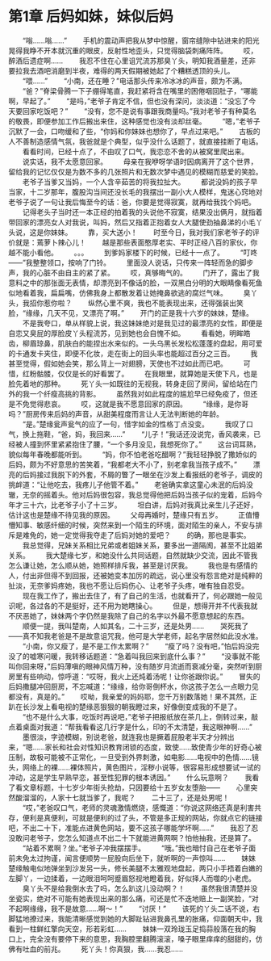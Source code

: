 <!-- # 初绽瞬间：那些第一次... -->

# 第1章 后妈如妹，妹似后妈
　　“嗡……嗡……”
　　手机的震动声把我从梦中惊醒，窗帘缝隙中钻进来的阳光晃得我睁不开本就沉重的眼皮，反射性地歪头，只觉得脑袋刺痛阵阵。
　　哎，醉酒后遗症啊……
　　我忍不住在心里诅咒流苏那臭丫头，明知我酒量差，还非要拉我去酒吧消磨到半夜，难得的两天假期被她起了个糟糕透顶的头儿。
　　“喂……”
　　“小南，还在睡？”电话那头传来冷冰冰的声音，颇为不满。
　　“爸？”脊梁骨腾一下子绷得笔直，我赶紧将含在嘴里的困倦咽回肚子，“哪能啊，早起了。”
　　“是吗，”老爷子肯定不信，但也没有深问，淡淡道：“没忘了今天要回家吃饭吧？”
　　“没有，您不是说有事跟我商量吗。”我对老爷子有种莫名的敬畏，即便参加工作后搬出来住，这种感觉也没有淡却丝毫。
　　“嗯，”老爷子沉默了一会，口吻缓和了些，“你妈和你妹妹也想你了，早点过来吧。”
　　古板的人不善制造感情气氛，我爸就是个典型，似乎没什么话题了，就直接挂断了电话。
　　看看时间，已经十点了，不由叹了口气，我恋恋不舍的从被窝里爬出来。
　　说实话，我不太愿意回家。
　　母亲在我咿呀学语时因病离开了这个世界，留给我的记忆仅仅是为数不多的几张照片和无数次梦中遇见的模糊而慈爱的笑脸。
　　老爷子当爹又当妈，一个人含辛茹苦的将我拉扯大。
　　都说没妈的孩子早当家，十二岁那年，腹股沟当间还没长毛的我摆出一副小大人模样，鬼迷心窍地对老爷子说了一句让我后悔至今的话：爸，你要是觉得寂寞，就再给我找个妈吧。
　　记得老头子当时还一本正经的拍着我的头说他不寂寞，结果没出俩月，就指着带回家的漂亮女人对我说，叫妈，然后又指着正抱着女人大腿使劲抽鼻涕的小毛丫头说，这是你妹妹。
　　靠，买大送小！
　　时至今日，我对我们家老爷子的评价就是：蔫萝卜辣心儿！
　　越是那些表面憨厚老实、平时正经八百的家伙，你越不能小看他。
　　。。。
　　到爹妈家楼下的时候，已经十一点了。
　　“叮咚——”我整整领口，按响了门铃。
　　里面没人说话，只传来一阵轻而急的脚步声，我的心脏不由自主的紧了紧。
　　哎，真够晦气的。
　　门开了，露出了我意料之中的那张面无表情，却漂亮到不像话的脸，一双黑白分明的大眼睛像看死鱼似地看着我，扁扁嘴，仿佛我身上都散发着让她掩鼻欲逃的腐烂气味。
　　臭丫头，我招你惹你啦？
　　纵然心里不爽，我也不能表现出来，还得强装出笑脸，“缘缘，几天不见，又漂亮了啊。”
　　开门的正是我十六岁的妹妹，楚缘。
　　不是我夸口，单从样貌上说，我这妹妹绝对是我见过的最漂亮的女性，即便是自恋又臭屁的厚脸皮丫头程流苏，见到她也会自愧不如。
　　看看她，明眸皓齿，柳眉琼鼻，肌肤白的能捏出水来似的。一头乌黑长发松松蓬蓬的盘起，用可爱的卡通发卡夹住，即便不化妆，走在街上的回头率也能超过百分之三百。
　　我甚至觉得，假如她会笑，那么背上一对翅膀，天使也不过如此而已吧。
　　可惜，红粉骷髅，仅仅是长的好看罢了。
　　在我眼里，就算她是天使下凡，也是脸先着地的那种。
　　死丫头一如既往的无视我，转身走回了房间，留给站在门外的我一个纤瘦高挑的背影。
　　虽然我对如此程度的尴尬早已经免疫了，但还是不免觉得悲哀。
　　哎，这就是我不愿意回家的原因。
　　“缘缘，是你哥吗？”厨房传来后妈的声音，从甜美程度而言让人无法判断她的年龄。
　　“是。”楚缘瓮声瓮气的应了一句，惜字如金的性格丁点没变。
　　我叹了口气，换上拖鞋，“爸，妈，我回来……”
　　“儿子！”我话还没说完，香风袭来，已经被人撞到怀里紧紧抱住了腰，“一个多月没见，我想死你了。”
　　这台词耳熟，貌似每年春晚都能听到。
　　“妈，你不怕老爸吃醋啊？”我轻轻挣脱了撒娇似的后妈，颇为不好意思的苦笑着，“我都老大不小了，别老拿我当孩子成不。”
　　漂亮的后妈接过我脱下的外套，不屑的瞥了一眼坐在沙发上看报纸的老爷子，调皮的挑衅道：“让他吃去，我疼儿子他管不着。”
　　老爸确实拿这童心未泯的后妈没辙，无奈的摇着头。他对后妈很包容，我总觉得他把后妈当孩子似的宠着，后妈今年才三十六，比老爷子小了十三岁。
　　坦白讲，后妈对我真比亲生儿子还好，估计这也是楚缘不待见我的原因。
　　父母再婚时，楚缘只有五岁。
　　正值懵懵知事、敏感纤细的时候，突然来到一个陌生的环境，面对陌生的亲人，不安与排斥是难免的，她一定觉得我夺走了后妈对她的爱吧？
　　的确，那也是事实。
　　我总觉得，兄妹关系相比兄弟或者姐妹关系，要多出一道隔阂，甚至不比姐弟关系。
　　我大楚缘七岁，和她没什么共同话题，自然就缺少交流，因此不管我怎么谦让她，怎么顺从她，她照样排斥我，甚至是讨厌我。
　　我也是有感情的人，付出非但得不到回报，还被她变本加厉的疏远，说心里没有怨言绝对是纯粹的扯淡，无奈爹妈疼她，我也不愿让后妈伤心、让老爷子头疼，唯有独自忍受。
　　现在我工作了，搬出去住了，有了自己的生活，也就看开了，何必跟她一般见识呢，各过各的不是挺好，还不用为她瞎操心。
　　但是，想得开并不代表我就不厌恶她了，妹妹两个字仍然是我除了自己的名字以外最不愿意想起的东西。
　　顺便一提，我叫楚南，人如其名，二十三岁，还是处男……
　　哭死我了——真不知我老爸是不是故意诅咒我，他可是大学老师，起名字居然如此没水准。
　　“小南，你又瘦了，是不是工作太累啊？”
　　“瘦了吗？没有吧，”怕后妈没完没了的嘘寒问暖，我转移话题道：“急着叫我回来到底什么事？”
　　“没事就不能叫你回来呀，”后妈薄嗔的眼神风情万种，没有随岁月流逝而衰减分毫，突然听到厨房里有些响动，惊呼道：“哎呀，我火上还炖着汤呢！让你爸跟你说。”
　　冒失的后妈撒腿冲回厨房，不忘喊道：“缘缘，给你哥倒杯水，你这孩子怎么一点眼力见都没有，真是的。”
　　哎呦，我亲爱的妈妈耶，您千万别数落她！果不其然，正趴在长沙发上看电视的楚缘恶狠狠的朝我瞪过来，好像倒变成我的不是了。
　　“也不是什么大事，吃饭时再说吧，”老爷子把报纸放在茶几上，倒转过来，敲点着桌面对我道：“帮我看看这几行字是什么，印的不太清楚，我这眼神啊……”
　　墨很淡，字迹模糊，别说老爸，就连我也是撅着屁股老半天才分辨出来，“嗯……家长和社会对性知识教育闭锁的态度，致使……致使青少年的好奇心被压制，故极可能被不正常化，一旦受到外界刺激，如电影……电视中的色情……镜头，网络上的裸……裸体照片，黄色图片，淫秽小说等，很容易形成想要试一试的冲动，这是学生早熟早恋，甚至性犯罪的根本诱因。”
　　什么玩意啊？
　　我看了看文章标题，十七岁少年街头抢劫，只因要给十五岁女友堕胎——
　　心里突然酸溜溜的，人家十七就当爹了，我呢？
　　二十三了，还是处男呢！
　　“哎，”老爸叹口气，老师的灵魂激情燃烧，感慨道：“你说这网络还真是利害共存，便利是真便利，可就是便利的过了头，不管是多正规的网站，你就点它的链接吧，不出二十下，准能点进黄色网站，要不这孩子哪能学坏啊……”
　　我忍了忍没敢问老爷子，您怎么知道点不出二十下就能进黄网啊？怕他抽我，还是算了。
　　“站着不累啊？坐。”老爷子冲我摆摆手。
　　“哦。”我也暗忖自己在老爷子面前未免太过拘谨，闻言便顺势一屁股向后坐下，就听啊的一声惊叫……
　　妹妹楚缘触电似地弹坐到沙发另一头，修长美腿不太雅观地盘起，两只小手捂着白嫩的左脚丫，一边揉着，一边眼泪呵呵蹙眉怒视地瞪着我，好似择人而噬的小老虎。
　　臭丫头不是给我倒水去了吗，怎么趴这儿没动啊？！
　　虽然我很清楚并没坐瓷实，绝对不可能有她表现出来的那么痛，可还是忙不迭地赔上一副笑脸，“对不起啊缘缘，我不是故意……啊～！”
　　“讨厌！”
　　该死的丫头二话不说，右脚猛地撩过来，我能清晰感觉到她的大脚趾钻进我鼻孔里的胀痛，仰面朝天中，我看到一柱鲜红擎向天空，形若彩虹……
　　妹妹一双玲珑玉足捣蒜般落在我的胸口上，完全没有要停下来的意思，我胸腔里翻腾滚滚，嗓子眼里痒痒的甜甜的，仿佛有吐血的前兆。
　　死丫头！你真狠，我……我忍……